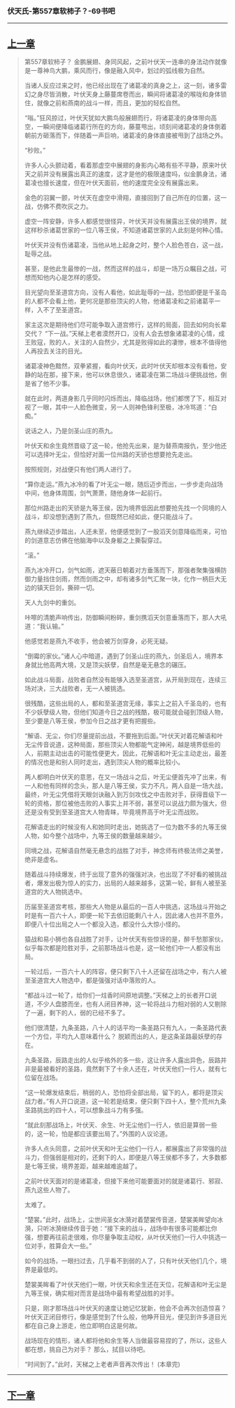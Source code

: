 ### 伏天氏-第557章软柿子？-69书吧

--------
[上一章](./29b7d7c7c70e825abcc48dc5720675dd.md)
--------


>
>
>
>第557章软柿子？
>金鹏展翅、身同风起，之前叶伏天一连串的身法动作就像是一尊神鸟大鹏，乘风而行，像是融入风中，划过的弧线极为自然。
>
>当诸人反应过来之时，他已经出现在了诸葛凌的真身之上，这一刻，诸多雷幻之身尽皆消散，叶伏天身上藤蔓席卷而出，瞬间将诸葛凌的喉咙和身体锁住，就像之前和燕南的战斗一样，而且，更加的轻松自然。
>
>“嗡。”狂风掠过，叶伏天犹如大鹏鸟般展翅而行，将诸葛凌的身体带向高空，一瞬间便降临诸葛行所在的方向，藤蔓甩出，顷刻间诸葛凌的身体倒着朝前方砸落而下，伴随着一声巨响，诸葛凌的身体直接被甩到了战场之外。
>
>“秒败。”
>
>许多人心头颤动着，看着那虚空中展翅的身影内心略有些不平静，原来叶伏天之前并没有展露出真正的速度，这才是他的极限速度吗，似金鹏身法，诸葛凌也擅长速度，但在叶伏天面前，他的速度完全没有展露出来。
>
>金色的羽翼一颤，叶伏天在虚空中滑翔，直接回到了自己所在的位置，这一战，仿佛不费吹灰之力。
>
>虚空一阵安静，许多人都感觉很怪异，叶伏天并没有展露出王侯的境界，就这样秒杀诸葛世家的一位八等王侯，不知道诸葛世家的人此刻是何种心情。
>
>叶伏天并没有伤诸葛凌，当他从地上起身之时，整个人脸色苍白，这一战，耻辱之战。
>
>甚至，是他此生最惨的一战，然而这样的战斗，却是一场万众瞩目之战，可想而知他内心是怎样的感受。
>
>目光望向至圣道宫方向，没有人看他，如此耻辱的一战，恐怕即便是千圣岛的人都不会看上他，更何况是那些顶尖的人物，他诸葛凌和之前诸葛平一样，入不了至圣道宫。
>
>家主这次是期待他们尽可能争取入道宫修行，这样的局面，回去如何向长辈交代？
>“下一战。”天梯上老者漠然开口，没有人会去想象诸葛凌的心情，成王败寇，败的人，关注的人自然少，尤其是败得如此的凄惨，根本不值得他人再投去关注的目光。
>
>诸葛凌神色黯然，双拳紧握，看向叶伏天，此时叶伏天却根本没有看他，安静的站在那，接下来，他可以休息很久，诸葛凌在第二场战斗便挑战他，倒是省了他不少事。
>
>就在此时，两道身影几乎同时闪烁而出，降临战场，他们都愣了下，相互对视了一眼，其中一人脸色微变，另一人则神色锋利至极，冰冷骂道：“白痴。”
>
>说话之人，乃是剑圣山庄的燕九。
>
>叶伏天和余生竟然晋级了这一轮，他抢先出来，是为替燕南报仇，至少他还可以选择叶无尘，但恰好对面一位州路的天骄也想要抢先走出。
>
>按照规则，对战便只有他们两人进行了。
>
>“算你走运。”燕九冰冷的看了叶无尘一眼，随后迈步而出，一步步走向战场中间，他身体周围，剑气萧萧，随他身体一起前行。
>
>那位州路走出的天骄是九等王侯，因为境界低因此想要抢先找一个同境的人战斗，却没想到遇到了燕九，但既然已经如此，便只能战斗了。
>
>燕九继续迈步踏出，人还未至，他便感觉到了一股滔天剑意降临而来，可怕的剑道意志仿佛在他脑海中以及身躯之上撕裂穿过。
>
>“滚。”
>
>燕九冰冷开口，剑气如雨，遮天蔽日朝着对方垂落而下，那强者聚集强横防御力量挡住剑雨，然而剑雨之中，却有诸多剑气汇聚一块，化作一柄巨大无边的镇天巨剑，撕碎一切。
>
>天人九剑中的重剑。
>
>咔嚓的清脆声响传出，防御瞬间粉碎，重剑携滔天剑意垂落而下，那人大吼道：“我认输。”
>
>他感觉若是燕九不收手，他会被万剑穿身，必死无疑。
>
>“倒霉的家伙。”诸人心中暗道，遇到了剑圣山庄的燕九，剑圣后人，境界本身就比他高两大境，又是顶尖妖孽，自然是毫无悬念的碾压。
>
>如此战斗局面，战败者自然没有能够入选至圣道宫，从开局到现在，连续三场对决，三大战败者，无一人被挑选。
>
>很残酷，这些出局的人，都和至圣道宫无缘，事实上之前入千圣岛的，也有不少妖孽级人物，但他们知道今日之战的残酷，极可能就会碰到顶级人物，至少要是八等王侯，参加今日之战才更有把握些。
>
>“解语、无尘，你们尽量提前出战，不要拖到后面。”叶伏天对着花解语和叶无尘传音说道，这种局面，那些顶尖人物都能气定神闲，越是境界低些的人，前期主动出击的可能性便更大，因此，花解语和叶无尘主动走出，最差的情况也是和别人同时走出，遇到顶尖人物的概率比较小。
>
>两人都明白叶伏天的意思，在又一场战斗之后，叶无尘便首先冲了出来，有一人和他有同样的念头，那人是八等王侯，实力不凡，两人自是一场大战，最终，叶无尘凭借将天眼剑诀融入到万剑攻伐之中击败对手，获得晋级下一轮的资格，那位被他击败的人事实上并不弱，甚至可以说战力颇为强大，但还是没有受到至圣道宫大人物青睐，毕竟境界高于叶无尘而战败。
>
>花解语走出的时候没有人和她同时走出，她挑选了一位为数不多的九等王侯人物，如今整个战场中，九等王侯的数量越来越少。
>
>同境之战，花解语自然毫无悬念的战胜了对手，神念师有终极法师之美誉，绝非是虚名。
>
>随着战斗持续爆发，终于出现了意外的强强对决，也出现了不好看的被挑战者，爆发出极为惊人的实力，出局的人越来越多，这第一轮，鲜有人被至圣道宫的大人物挑选中。
>
>历届至圣道宫考核，那些大人物是从最后的一百人中挑选，这场战斗开始之时是有一百六十人，即便一轮下去依旧能剩八十人，因此诸人也并不意外，即便八十位出局之人一个都没入选，都没什么大惊小怪的。
>
>猿战和易小狮也各自战胜了对手，让叶伏天有些惊讶的是，醉千愁那家伙，似乎每次都是险胜对手，之前那场战斗也是，这一轮他们中一人都没有出局。
>
>一轮过后，一百六十人的阵容，便只剩下八十人还留在战场之中，有六人被至圣道宫大人物选中，都是强强对话中落败的人。
>
>“都战斗过一轮了，给你们一炷香时间原地调整。”天梯之上的长者开口说道，不少人盘膝而坐，也有人闭目养神，这一轮将战斗力相对弱的人又剔除了一遍，剩下的人，弱的已经不多了。
>
>他们很清楚，九条圣路，八十人的话平均一条圣路只有九人，一条圣路代表一个方位，平均九人意味着什么？
>脱颖而出的人，是这条圣路最妖孽的存在。
>
>九条圣路，辰路走出的人似乎格外的多一些，这让许多人露出异色，辰路并非是最被看好的圣路，竟然剩下了十余人还在，叶伏天他们一行人，就有七位留在战场。
>
>“这一轮爆发结束后，稍弱的人，恐怕将全部出局，留下的人，都将是顶尖战力者。”有人开口说道，这一轮若是结束，便只剩下四十人，整个荒州九条圣路挑出的四十人，可以想象战斗力有多强。
>
>“就此刻那战场上，叶伏天、余生、叶无尘他们一行人，依旧是算弱一些的，这一轮，怕是都应该要出局了。”外围的人议论道。
>
>许多人点头同意，之前叶伏天和叶无尘他们一行人，都展露出了非常强的战斗力，但强弱是相对的，还剩下的人，即便是八等王侯都不多了，大多数都是七等王侯，境界差距，越来越难逾越了。
>
>之前叶伏天面对的是诸葛凌，但接下来他可能要面对的就是诸葛行、邪寂、燕九这些人物了。
>
>太难了。
>
>“楚裳。”此时，战场上，尘世间圣女冰漪对着楚裳传音道，楚裳美眸望向冰漪，只听冰漪继续传音于她：“接下来的战斗，战场中有很多可能都比你强，想要再往前走很难，你尽量争取主动权，从叶伏天他们一行人中挑选一位对手，胜算会大一些。”
>
>如今的战场，一眼扫过去，几乎看不到弱的人了，只有叶伏天他们几个，境界是最低的。
>
>楚裳美眸看了叶伏天他们一眼，叶伏天和余生还在天位，花解语和叶无尘是九等王侯，确实相对而言是战场中最有希望战胜的对手。
>
>只是，刚才那场战斗叶伏天的速度让她记忆犹新，他会不会再次创造惊喜？
>叶伏天正闭目修行，像是感觉到了什么般，他睁开目光，便见到许多道目光都在自己身上游走，他立即明白这是何故。
>
>战场现在的情形，诸人都将他和余生等人当做最容易捏的了，所以，这些人都在想，挑自己为对手？
>那么，拭目以待吧。
>
>“时间到了。”此时，天梯之上老者声音再次传出！
>(本章完)
>
>

--------
[下一章](./eeec3c9beb1f6b9448380fc3187bce83.md)
--------
